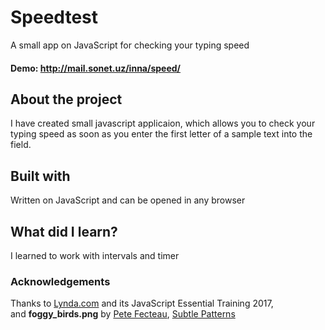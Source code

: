 # Speedtest
A small app on JavaScript for checking your typing speed 

#### Demo: http://mail.sonet.uz/inna/speed/
## About the project
I have created small javascript applicaion, which allows you to check your typing speed as soon as you enter the first letter of a sample text into the field.
## Built with 
Written on JavaScript and can be opened in any browser
## What did I learn?
I learned to work with intervals and timer
### Acknowledgements
Thanks to <a href="https://www.lynda.com">Lynda.com</a> and its JavaScript Essential Training 2017, <br>
and <b>foggy_birds.png</b> by <a href="http://buttonpresser.com">Pete Fecteau</a>, <a href="https://www.toptal.com/designers/subtlepatterns/?s=birds">Subtle Patterns</a>
